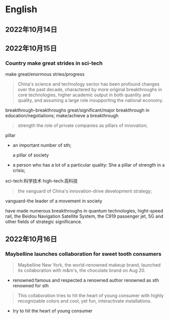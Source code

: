 # English

## 2022年10月14日

## 2022年10月15日

### Country make great strides in sci-tech

make great/enormous stries/progress

> China's science and technology sector has been profound changes over the past  decade, charactered by more original breakthroughs in core technologies, higher academic output in both quanlity and quality, and assuming a large role insupporting the national economy.
> 

breakthrough-breakthroughs
great/significant/major breakthrough in education/negotiations;
make/achieve a breakthrough

> strength the role of private companies as pillars of innovation;
> 

pillar

- an important number of sth;
    
    a pillar of society
    
- a person who has a lot of a particular quality: She a pillar of strength in a crisis;

sci-tech:科学技术  high-tech:高科技

> the vanguard of China's innovation-drive development strategy;
> 

vanguard-the leader of a movement in society

have made numerous breakthroughs in quantum technologies, hight-speed rail, the Beidou Navigation Satellite System, the C919 passenger jet, 5G and other fields of strategic significance.

## 2022年10月16日
### Maybelline launches collaboration for sweet tooth consumers

> Maybelline New York, the world-renowned makeup brand, launched its collaboration with m&m's, the chocolate brand on Aug 20.
* renowned:famous and respected
a renowned author
 renowned as sth
 renowned for sth

> This collaboration tries to hit the heart of young consumer with highly recognizable colors and cool, yet fun, interactivate installations.
* try to hit the heart of young consumer



